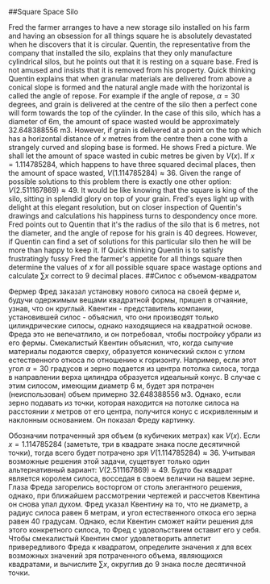 ##Square Space Silo

Fred the farmer arranges to have a new storage silo installed on his farm and having an obsession for all things square he is absolutely devastated when he discovers that it is circular. Quentin, the representative from the company that installed the silo, explains that they only manufacture cylindrical silos, but he points out that it is resting on a square base. Fred is not amused and insists that it is removed from his property.
Quick thinking Quentin explains that when granular materials are delivered from above a conical slope is formed and the natural angle made with the horizontal is called the angle of repose. For example if the angle of repose, $\alpha = 30$ degrees, and grain is delivered at the centre of the silo then a perfect cone will form towards the top of the cylinder. In the case of this silo, which has a diameter of 6m, the amount of space wasted would be approximately 32.648388556 m3. However, if grain is delivered at a point on the top which has a horizontal distance of $x$ metres from the centre then a cone with a strangely curved and sloping base is formed. He shows Fred a picture.
We shall let the amount of space wasted in cubic metres be given by $V(x)$. If $x = 1.114785284$, which happens to have three squared decimal places, then the amount of space wasted, $V(1.114785284) \approx 36$. Given the range of possible solutions to this problem there is exactly one other option: $V(2.511167869) \approx 49$. It would be like knowing that the square is king of the silo, sitting in splendid glory on top of your grain.
Fred's eyes light up with delight at this elegant resolution, but on closer inspection of Quentin's drawings and calculations his happiness turns to despondency once more. Fred points out to Quentin that it's the radius of the silo that is 6 metres, not the diameter, and the angle of repose for his grain is 40 degrees. However, if Quentin can find a set of solutions for this particular silo then he will be more than happy to keep it.
If Quick thinking Quentin is to satisfy frustratingly fussy Fred the farmer's appetite for all things square then determine the values of $x$ for all possible square space wastage options and calculate $\sum x$ correct to 9 decimal places.
##Силос с объемом-квадратом

Фермер Фред заказал установку нового силоса на своей ферме и, будучи одержимым вещами квадратной формы, пришел в отчаяние, узнав, что он круглый. Квентин - представитель компании, установившей силос - объяснил, что они производят только цилиндрические силосы, однако находящиеся на квадратной основе. Фреда это не вепечатлило, и он потребовал, чтобы постройку убрали из его фермы.
Смекалистый Квентин объяснил, что, когда сыпучие материалы подаются сверху, образуется конический склон с углом естественного откоса по отношению к горизонту. Например, если этот угол $\alpha = 30$ градусов и зерно подается из центра потолка силоса, тогда в направлении верха цилиндра образуется идеальный конус. В случае с этим силосом, имеющим диаметр 6 м, будет зря потрачен (неиспользован) объем примерно 32.648388556 м3. Однако, если зерно подавать из точки, которая находится на потолке силоса на расстоянии $x$ метров от его центра, получится конус с искривленным и наклонным основанием. Он показал Фреду картинку.



Обозначим потраченный зря объем (в кубичеких метрах) как $V(x)$. Если $x = 1.114785284$ (заметьте, три в квадрате знака после десятичной точки), тогда всего будет потрачено зря $V(1.114785284) \approx 36$. Учитывая возможные решения этой задачи, сущетвует только один альтернативный вариант: $V(2.511167869) \approx 49$. Будто бы квадрат является королем силоса, восседая в своем величии на вашем зерне.
Глаза Фреда загорелись восторгом от столь элегантного решения, однако, при ближайшем рассмотрении чертежей и рассчетов Квентина он снова упал духом. Фред указал Квентину на то, что не диаметр, а радиус силоса равен 6 метрам, и угол естественного откоса его зерна равен 40 градусам. Однако, если Квентин сможет найти решения для этого конкретного силоса, то Фред с удовольствием оставит его у себя.
Чтобы смекалистый Квентин смог удовлетворить аппетит привередливого Фреда к квадратом, определите значения $x$ для всех возможных значений зря потраченного объема, являющихся квадратами, и вычислите $\sum x$, округлив до 9 знака после десятичной точки.
